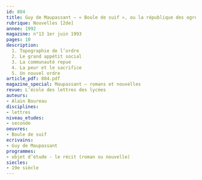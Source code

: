```yaml
---
id: 884
title: Guy de Maupassant – « Boule de suif », ou la république des ogres 
rubrique: Nouvelles [2de]
annee: 1992
magazine: n°13 1er juin 1993
pages: 10
description: 
  1. Topographie de l’ordre
  2. Le grand appétit social
  3. La communauté repue
  4. La peur et le sacrifice
  5. Un nouvel ordre
article_pdf: 884.pdf
magazine_special: Maupassant – romans et nouvelles
revue: L’école des lettres des lycées
auteurs:
- Alain Boureau
disciplines:
- lettres
niveau_etudes:
- seconde
oeuvres:
- Boule de suif
ecrivains:
- Guy de Maupassant
programmes:
- objet d’étude - le récit (roman ou nouvelle)
siecles:
- 19e siècle
---
```

